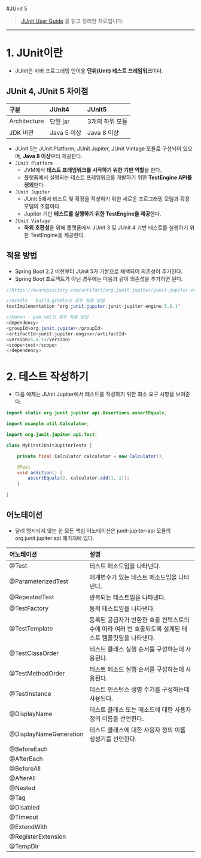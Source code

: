 #JUnit 5
> [JUnit User Guide](https://junit.org/junit5/docs/current/user-guide/) 를 읽고 정리한 자료입니다. 
---

# 1. JUnit이란
- JUnit은 자바 프로그래밍 언어용 **단위(Unit) 테스트 프레임워크**이다.

## JUnit 4, JUnit 5 차이점

구분|JUnit4|JUnit5
:---|:---|:---
Architecture|단일 jar|3개의 하위 모듈
JDK 버전|Java 5 이상|Java 8 이상

- JUnit 5는 JUnit Platform, JUnit Jupiter, JUnit Vintage 모듈로 구성되어 있으며, **Java 8 이상**부터 제공한다.
- `JUnit Platform`
  - JVM에서 **테스트 프레임워크를 시작하기 위한 기반 역할**을 한다.
  - 플랫폼에서 실행되는 테스트 프레임워크를 개발하기 위한 **TestEngine API를 정의**한다.
- `JUnit Jupiter`
  - JUnit 5에서 테스트 및 확장을 작성하기 위한 새로운 프로그래밍 모델과 확장 모델의 조합이다.
  - Jupiter 기반 **테스트를 실행하기 위한 TestEngine을 제공**한다.
- `JUnit Vintage`
  - **하위 호환성**을 위해 플랫폼에서 JUnit 3 및 JUnit 4 기반 테스트를 실행하기 위한 TestEngine을 제공한다.

## 적용 방법
- Spring Boot 2.2 버전부터 JUnit 5가 기본으로 채택되어 의존성이 추가된다.
- Spring Boot 프로젝트가 아닌 경우에는 다음과 같이 의존성을 추가하면 된다.
```java
//https://mvnrepository.com/artifact/org.junit.jupiter/junit-jupiter-engine

//Gradle - build.gradle인 경우 적용 방법
testImplementation 'org.junit.jupiter:junit-jupiter-engine:5.8.1'

//Maven - pom.xml인 경우 적용 방법
<dependency>
<groupId>org.junit.jupiter</groupId>
<artifactId>junit-jupiter-engine</artifactId>
<version>5.8.1</version>
<scope>test</scope>
</dependency>
```

# 2. 테스트 작성하기
- 다음 예제는 JUnit Jupiter에서 테스트를 작성하기 위한 최소 요구 사항을 보여준다.
```java
import static org.junit.jupiter.api.Assertions.assertEquals;

import example.util.Calculator;

import org.junit.jupiter.api.Test;

class MyFirstJUnitJupiterTests {

    private final Calculator calculator = new Calculator();

    @Test
    void addition() {
        assertEquals(2, calculator.add(1, 1));
    }
    
}
```

## 어노테이션
- 달리 명시되지 않는 한 모든 핵심 어노테이션은 junit-jupiter-api 모듈의 org.junit.jupiter.api 패키지에 있다.

어노테이션|설명
:---|:---
@Test|테스트 메소드임을 나타낸다.
@ParameterizedTest|매개변수가 있는 테스트 메소드임을 나타낸다.
@RepeatedTest|반복되는 테스트임을 나타낸다.
@TestFactory|동적 테스트임을 나타낸다.
@TestTemplate|등록된 공급자가 반환한 호출 컨텍스트의 수에 따라 여러 번 호출되도록 설계된 테스트 템플릿임을 나타낸다.
@TestClassOrder|테스트 클래스 실행 순서를 구성하는데 사용된다.
@TestMethodOrder|테스트 메소드 실행 순서를 구성하는데 사용된다.
@TestInstance|테스트 인스턴스 생명 주기를 구성하는데 사용된다.
@DisplayName|테스트 클래스 또는 메소드에 대한 사용자 정의 이름을 선언한다.
@DisplayNameGeneration|테스트 클래스에 대한 사용자 정의 이름 생성기를 선언한다.
@BeforeEach|
@AfterEach|
@BeforeAll|
@AfterAll|
@Nested|
@Tag|
@Disabled|
@Timeout|
@ExtendWith|
@RegisterExtension|
@TempDir|